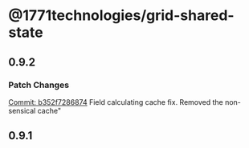 # @1771technologies/grid-shared-state

## 0.9.2

### Patch Changes

[Commit: b352f7286874](https://github.com/1771-Technologies/lytenyte/commit/b352f72868749e5baea7c7c6d72b4f8c65462112)
Field calculating cache fix. Removed the non-sensical cache"

## 0.9.1
